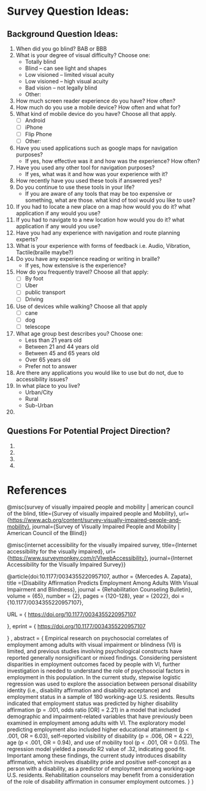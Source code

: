 # Survey Question Ideas:

## Background Question Ideas:

1. When did you go blind? BAB or BBB
1. What is your degree of visual difficulty? Choose one:
    - Totally blind
    - Blind – can see light and shapes
    - Low visioned – limited visual acuity
    - Low visioned – high visual acuity
    - Bad vision – not legally blind
    - Other:
1. How much screen reader experience do you have? How often?
1. How much do you use a mobile device? How often and what for?
1. What kind of mobile device do you have? Choose all that apply.
    - [ ] Android
    - [ ] iPhone
    - [ ] Flip Phone
    - [ ] Other:
1. Have you used applications such as google maps for navigation purposes?
    - If yes, how effective was it and how was the experience? How often?
1. Have you used any other tool for navigation purposes?
    - If yes, what was it and how was your experience with it?
1. How recently have you used these tools if answered yes?
1. Do you continue to use these tools in your life?
    - If you are aware of any tools that may be too expensive or something, what are those. what kind of tool would you like to use?
1. If you had to locate a new place on a map how would you do it? what application if any would you use?
1. If you had to navigate to a new location how would you do it? what application if any would you use?
1. Have you had any experience with navigation and route planning experts?
1. What is your experience with forms of feedback i.e. Audio, Vibration, Tactile(braille maybe?)
1. Do you have any experience reading or writing in braille?
    - If yes, how extensive is the experience?
1. How do you frequently travel? Choose all that apply:
    - [ ] By foot
    - [ ] Uber
    - [ ] public transport
    - [ ] Driving
1. Use of devices while walking? Choose all that apply
    - [ ] cane
    - [ ] dog
    - [ ] telescope
1. What age group best describes you? Choose one:
    - Less than 21 years old
    - Between 21 and 44 years old
    - Between 45 and 65 years old
    - Over 65 years old
    - Prefer not to answer
1. Are there any applications you would like to use but do not, due to accessibility issues?
1. In what place to you live?
    - Urban/City
    - Rural
    - Sub-Urban
1.

## Questions For Potential Project Direction?

1.
1.
1.
1.

# References

@misc{survey of visually impaired people and mobility | american council of the blind, title={Survey of visually impaired people and Mobility}, url={https://www.acb.org/content/survey-visually-impaired-people-and-mobility}, journal={Survey of Visually Impaired People and Mobility | American Council of the Blind}}

@misc{internet accessibility for the visually impaired survey, title={Internet accessibility for the visually impaired}, url={https://www.surveymonkey.com/r/VIwebAccessibility}, journal={Internet Accessibility for the Visually Impaired Survey}}

@article{doi:10.1177/0034355220957107,
author = {Mercedes A. Zapata},
title ={Disability Affirmation Predicts Employment Among Adults With Visual Impairment and Blindness},
journal = {Rehabilitation Counseling Bulletin},
volume = {65},
number = {2},
pages = {120-128},
year = {2022},
doi = {10.1177/0034355220957107},

URL = {
https://doi.org/10.1177/0034355220957107

},
eprint = {
https://doi.org/10.1177/0034355220957107

}
,
abstract = { Empirical research on psychosocial correlates of employment among adults with visual impairment or blindness (VI) is limited, and previous studies involving psychological constructs have reported generally nonsignificant or mixed findings. Considering persistent disparities in employment outcomes faced by people with VI, further investigation is needed to understand the role of psychosocial factors in employment in this population. In the current study, stepwise logistic regression was used to explore the association between personal disability identity (i.e., disability affirmation and disability acceptance) and employment status in a sample of 180 working-age U.S. residents. Results indicated that employment status was predicted by higher disability affirmation (p = .001, odds ratio [OR] = 2.21) in a model that included demographic and impairment-related variables that have previously been examined in employment among adults with VI. The exploratory model predicting employment also included higher educational attainment (p < .001, OR = 6.03), self-reported visibility of disability (p = .006, OR = 4.22), age (p < .001, OR = 0.94), and use of mobility tool (p < .001, OR = 0.05). The regression model yielded a pseudo R2 value of .32, indicating good fit. Important among these findings, the current study introduces disability affirmation, which involves disability pride and positive self-concept as a person with a disability, as a predictor of employment among working-age U.S. residents. Rehabilitation counselors may benefit from a consideration of the role of disability affirmation in consumer employment outcomes. }
}
